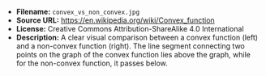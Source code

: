 - **Filename:** `convex_vs_non_convex.jpg`
- **Source URL:** https://en.wikipedia.org/wiki/Convex_function
- **License:** Creative Commons Attribution-ShareAlike 4.0 International
- **Description:** A clear visual comparison between a convex function (left) and a non-convex function (right). The line segment connecting two points on the graph of the convex function lies above the graph, while for the non-convex function, it passes below.